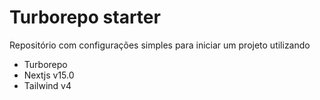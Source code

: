 # Turborepo starter

Repositório com configurações simples para iniciar um projeto utilizando

- Turborepo
- Nextjs v15.0
- Tailwind v4